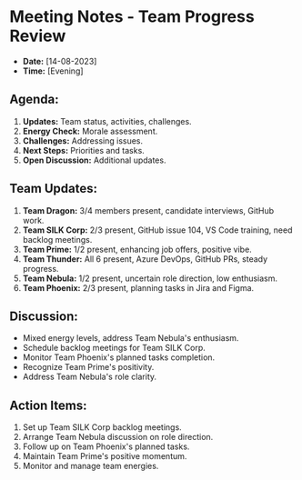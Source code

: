 # Meeting Notes - Team Progress Review

- **Date:** [14-08-2023]
- **Time:** [Evening]

## Agenda:
1. **Updates:** Team status, activities, challenges.
2. **Energy Check:** Morale assessment.
3. **Challenges:** Addressing issues.
4. **Next Steps:** Priorities and tasks.
5. **Open Discussion:** Additional updates.

## Team Updates:
1. **Team Dragon:** 3/4 members present, candidate interviews, GitHub work.
2. **Team SILK Corp:** 2/3 present, GitHub issue 104, VS Code training, need backlog meetings.
3. **Team Prime:** 1/2 present, enhancing job offers, positive vibe.
4. **Team Thunder:** All 6 present, Azure DevOps, GitHub PRs, steady progress.
5. **Team Nebula:** 1/2 present, uncertain role direction, low enthusiasm.
6. **Team Phoenix:** 2/3 present, planning tasks in Jira and Figma.

## Discussion:
- Mixed energy levels, address Team Nebula's enthusiasm.
- Schedule backlog meetings for Team SILK Corp.
- Monitor Team Phoenix's planned tasks completion.
- Recognize Team Prime's positivity.
- Address Team Nebula's role clarity.

## Action Items:
1. Set up Team SILK Corp backlog meetings.
2. Arrange Team Nebula discussion on role direction.
3. Follow up on Team Phoenix's planned tasks.
4. Maintain Team Prime's positive momentum.
5. Monitor and manage team energies.

